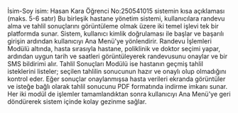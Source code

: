 İsim-Soy isim: Hasan Kara
Öğrenci No:250541015
sistemin kısa açıklaması (maks. 5-6 satır)
Bu birleşik hastane yönetim sistemi, kullanıcılara randevu alma ve tahlil sonuçlarını görüntüleme olmak üzere iki temel işlevi tek bir platformda sunar. Sistem, kullanıcı kimlik doğrulaması ile başlar ve başarılı girişin ardından kullanıcıyı Ana Menü'ye yönlendirir. Randevu İşlemleri Modülü altında, hasta sırasıyla hastane, poliklinik ve doktor seçimi yapar, ardından uygun tarih ve saatleri görüntüleyerek randevusunu onaylar ve bir SMS bildirimi alır. Tahlil Sonuçları Modülü ise hastanın geçmiş tahlil isteklerini listeler; seçilen tahlilin sonucunun hazır ve onaylı olup olmadığını kontrol eder. Eğer sonuçlar onaylanmışsa hasta verileri ekranda görüntüler ve isteğe bağlı olarak tahlil sonucunu PDF formatında indirme imkanı sunar. Her iki modül de işlemler tamamlandıktan sonra kullanıcıyı Ana Menü'ye geri döndürerek sistem içinde kolay gezinme sağlar.
